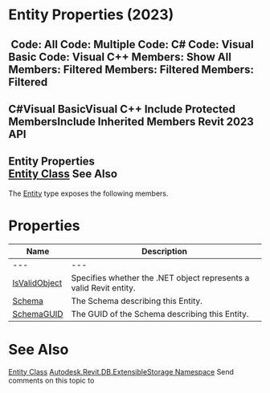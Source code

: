 # Entity Properties (2023)

﻿
 Code: All Code: Multiple Code: C# Code: Visual Basic Code: Visual C++  Members: Show All Members: Filtered Members: Filtered Members: Filtered   
---  
C#Visual BasicVisual C++
Include Protected MembersInclude Inherited Members
Revit 2023 API  
---  
Entity Properties  
[Entity Class](cf17f0e8-33bd-ef95-bf4b-e6298406f29b.md "Entity Class") See Also  
---  
The [Entity](cf17f0e8-33bd-ef95-bf4b-e6298406f29b.md "Entity Class") type exposes the following members.
# Properties
| Name | Description |
| --- | --- |
| --- | --- | --- |
| [IsValidObject](2c3f7cb9-4a13-bc09-b63f-bdda2b70d84a.md "IsValidObject Property") | Specifies whether the .NET object represents a valid Revit entity. |
| [Schema](fe5fb340-9386-06b2-37d3-c587208d8ba6.md "Schema Property") | The Schema describing this Entity. |
| [SchemaGUID](c21ebe7d-9ec1-28b2-b326-af46e11f9a1c.md "SchemaGUID Property") | The GUID of the Schema describing this Entity. |

# See Also
[Entity Class](cf17f0e8-33bd-ef95-bf4b-e6298406f29b.md "Entity Class")
[Autodesk.Revit.DB.ExtensibleStorage Namespace](79486a74-376c-9555-c873-45d5a750f051.md "Autodesk.Revit.DB.ExtensibleStorage Namespace")
Send comments on this topic to 